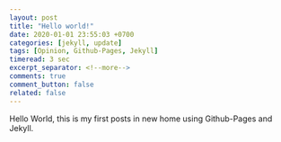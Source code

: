 ```yaml
---
layout: post
title: "Hello world!"
date: 2020-01-01 23:55:03 +0700
categories: [jekyll, update]
tags: [Opinion, Github-Pages, Jekyll]
timeread: 3 sec
excerpt_separator: <!--more-->
comments: true
comment_button: false
related: false
---
```

Hello World, this is my first posts in new home using Github-Pages and Jekyll.